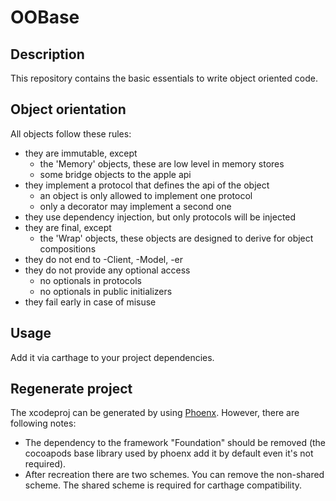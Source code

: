 # OOBase

## Description
This repository contains the basic essentials to write object oriented code.

## Object orientation
All objects follow these rules:
- they are immutable, except 
    - the 'Memory' objects, these are low level in memory stores
    - some bridge objects to the apple api
- they implement a protocol that defines the api of the object
    - an object is only allowed to implement one protocol
    - only a decorator may implement a second one
- they use dependency injection, but only protocols will be injected
- they are final, except
    - the 'Wrap' objects, these objects are designed to derive for object compositions
- they do not end to -Client, -Model, -er
- they do not provide any optional access
    - no optionals in protocols
    - no optionals in public initializers
- they fail early in case of misuse

## Usage
Add it via carthage to your project dependencies.

## Regenerate project
The xcodeproj can be generated by using [Phoenx](https://github.com/jensmeder/Phoenx). 
However, there are following notes:
- The dependency to the framework "Foundation" should be removed (the cocoapods base library used by phoenx add it by default even it's not required).
- After recreation there are two schemes. You can remove the non-shared scheme. The shared scheme is required for carthage compatibility.
